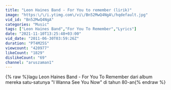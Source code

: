 ```yaml
---
title: "Leon Haines Band - For You to remember (lirik)"
image: "https:\/\/i.ytimg.com\/vi\/Bn52MwQ4NgA\/hqdefault.jpg"
vid_id: "Bn52MwQ4NgA"
categories: "Music"
tags: ["Leon Haines Band","For You To Remember","Lyrics"]
date: "2021-11-10T13:25:48+03:00"
vid_date: "2011-06-30T03:59:26Z"
duration: "PT4M25S"
viewcount: "420977"
likeCount: "1829"
dislikeCount: "69"
channel: "aruszaman1"
---
```

{% raw %}lagu Leon Haines Band - For You To Remember dari album mereka satu-satunya &quot;I Wanna See You Now&quot; di tahun 80-an{% endraw %}
